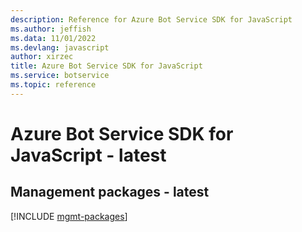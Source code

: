```yaml
---
description: Reference for Azure Bot Service SDK for JavaScript
ms.author: jeffish
ms.data: 11/01/2022
ms.devlang: javascript
author: xirzec
title: Azure Bot Service SDK for JavaScript
ms.service: botservice
ms.topic: reference
---
```

# Azure Bot Service SDK for JavaScript - latest

## Management packages - latest
[!INCLUDE [mgmt-packages](bot-service-mgmt-index.md)]